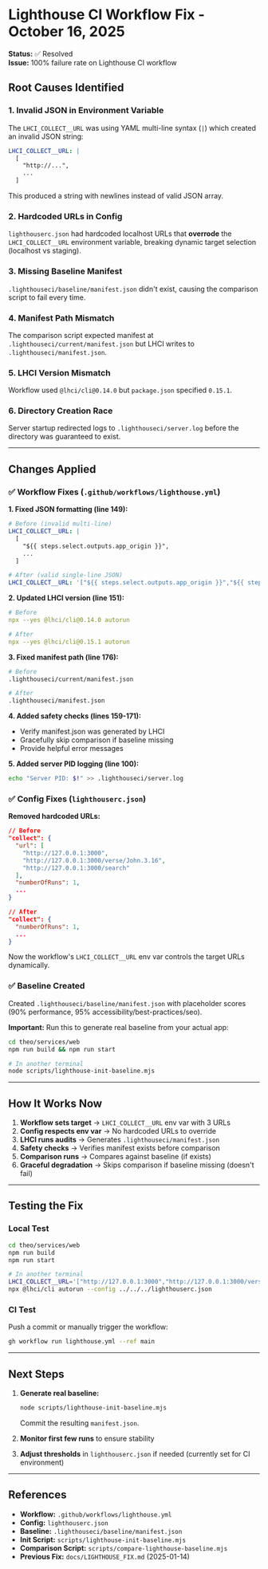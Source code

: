 # Lighthouse CI Workflow Fix - October 16, 2025

**Status:** ✅ Resolved  
**Issue:** 100% failure rate on Lighthouse CI workflow

## Root Causes Identified

### 1. **Invalid JSON in Environment Variable**
The `LHCI_COLLECT__URL` was using YAML multi-line syntax (`|`) which created an invalid JSON string:
```yaml
LHCI_COLLECT__URL: |
  [
    "http://...",
    ...
  ]
```
This produced a string with newlines instead of valid JSON array.

### 2. **Hardcoded URLs in Config**
`lighthouserc.json` had hardcoded localhost URLs that **overrode** the `LHCI_COLLECT__URL` environment variable, breaking dynamic target selection (localhost vs staging).

### 3. **Missing Baseline Manifest**
`.lighthouseci/baseline/manifest.json` didn't exist, causing the comparison script to fail every time.

### 4. **Manifest Path Mismatch**
The comparison script expected manifest at `.lighthouseci/current/manifest.json` but LHCI writes to `.lighthouseci/manifest.json`.

### 5. **LHCI Version Mismatch**
Workflow used `@lhci/cli@0.14.0` but `package.json` specified `0.15.1`.

### 6. **Directory Creation Race**
Server startup redirected logs to `.lighthouseci/server.log` before the directory was guaranteed to exist.

---

## Changes Applied

### ✅ Workflow Fixes (`.github/workflows/lighthouse.yml`)

**1. Fixed JSON formatting (line 149):**
```yaml
# Before (invalid multi-line)
LHCI_COLLECT__URL: |
  [
    "${{ steps.select.outputs.app_origin }}",
    ...
  ]

# After (valid single-line JSON)
LHCI_COLLECT__URL: '["${{ steps.select.outputs.app_origin }}","${{ steps.select.outputs.app_origin }}/verse/John.3.16","${{ steps.select.outputs.app_origin }}/search"]'
```

**2. Updated LHCI version (line 151):**
```yaml
# Before
npx --yes @lhci/cli@0.14.0 autorun

# After
npx --yes @lhci/cli@0.15.1 autorun
```

**3. Fixed manifest path (line 176):**
```bash
# Before
.lighthouseci/current/manifest.json

# After
.lighthouseci/manifest.json
```

**4. Added safety checks (lines 159-171):**
- Verify manifest.json was generated by LHCI
- Gracefully skip comparison if baseline missing
- Provide helpful error messages

**5. Added server PID logging (line 100):**
```bash
echo "Server PID: $!" >> .lighthouseci/server.log
```

### ✅ Config Fixes (`lighthouserc.json`)

**Removed hardcoded URLs:**
```json
// Before
"collect": {
  "url": [
    "http://127.0.0.1:3000",
    "http://127.0.0.1:3000/verse/John.3.16",
    "http://127.0.0.1:3000/search"
  ],
  "numberOfRuns": 1,
  ...
}

// After
"collect": {
  "numberOfRuns": 1,
  ...
}
```

Now the workflow's `LHCI_COLLECT__URL` env var controls the target URLs dynamically.

### ✅ Baseline Created

Created `.lighthouseci/baseline/manifest.json` with placeholder scores (90% performance, 95% accessibility/best-practices/seo).

**Important:** Run this to generate real baseline from your actual app:
```bash
cd theo/services/web
npm run build && npm run start

# In another terminal
node scripts/lighthouse-init-baseline.mjs
```

---

## How It Works Now

1. **Workflow sets target** → `LHCI_COLLECT__URL` env var with 3 URLs
2. **Config respects env var** → No hardcoded URLs to override
3. **LHCI runs audits** → Generates `.lighthouseci/manifest.json`
4. **Safety checks** → Verifies manifest exists before comparison
5. **Comparison runs** → Compares against baseline (if exists)
6. **Graceful degradation** → Skips comparison if baseline missing (doesn't fail)

---

## Testing the Fix

### Local Test
```bash
cd theo/services/web
npm run build
npm run start

# In another terminal
LHCI_COLLECT__URL='["http://127.0.0.1:3000","http://127.0.0.1:3000/verse/John.3.16","http://127.0.0.1:3000/search"]' \
npx @lhci/cli autorun --config ../../../lighthouserc.json
```

### CI Test
Push a commit or manually trigger the workflow:
```bash
gh workflow run lighthouse.yml --ref main
```

---

## Next Steps

1. **Generate real baseline:**
   ```bash
   node scripts/lighthouse-init-baseline.mjs
   ```
   Commit the resulting `manifest.json`.

2. **Monitor first few runs** to ensure stability

3. **Adjust thresholds** in `lighthouserc.json` if needed (currently set for CI environment)

---

## References

- **Workflow:** `.github/workflows/lighthouse.yml`
- **Config:** `lighthouserc.json`
- **Baseline:** `.lighthouseci/baseline/manifest.json`
- **Init Script:** `scripts/lighthouse-init-baseline.mjs`
- **Comparison Script:** `scripts/compare-lighthouse-baseline.mjs`
- **Previous Fix:** `docs/LIGHTHOUSE_FIX.md` (2025-01-14)
